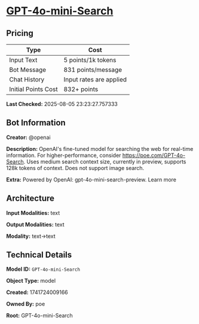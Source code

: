 # [GPT-4o-mini-Search](https://poe.com/GPT-4o-mini-Search)

## Pricing

| Type | Cost |
|------|------|
| Input Text | 5 points/1k tokens |
| Bot Message | 831 points/message |
| Chat History | Input rates are applied |
| Initial Points Cost | 832+ points |

**Last Checked:** 2025-08-05 23:23:27.757333


## Bot Information

**Creator:** @openai

**Description:** OpenAI's fine-tuned model for searching the web for real-time information. For higher-performance, consider https://poe.com/GPT-4o-Search. Uses medium search context size, currently in preview, supports 128k tokens of context. Does not support image search.

**Extra:** Powered by OpenAI: gpt-4o-mini-search-preview. Learn more


## Architecture

**Input Modalities:** text

**Output Modalities:** text

**Modality:** text->text


## Technical Details

**Model ID:** `GPT-4o-mini-Search`

**Object Type:** model

**Created:** 1741724009166

**Owned By:** poe

**Root:** GPT-4o-mini-Search
